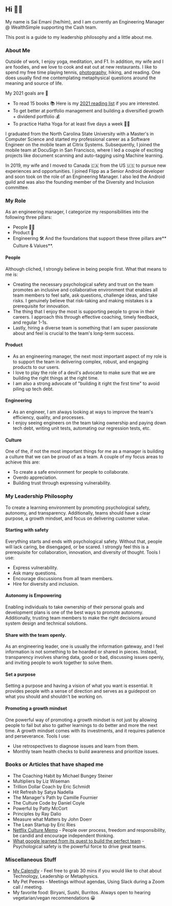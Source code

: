 
## Hi 👋🏽  
My name is Sai Emani (he/him), and I am currently an Engineering Manager @ WealthSimple supporting the Cash team.

This post is a guide to my leadership philosophy and a little about me.

### About Me
Outside of work, I enjoy yoga, meditation, and F1. In addition, my wife and I are foodies, and we love to cook and eat out at new restaurants. I like to spend my free time playing tennis, [photography](https://www.instagram.com/prajnan.photography/), hiking, and reading. One does usually find me contemplating metaphysical questions around the meaning and source of life.

My 2021 goals are 🎯
- To read 15 books 📚 Here is my [2021 reading list](https://trello.com/b/I8CuSDJx/sais-reading-list) if you are interested.
- To get better at portfolio management and building a diversified growth + dividend portfolio 💰
- To practice Hatha Yoga for at least five days a week 🧘🏽

I graduated from the North Carolina State University with a Master's in Computer Science and started my professional career as a Software Engineer on the mobile team at Citrix Systems. Subsequently, I joined the mobile team at DocuSign in San Francisco, where I led a couple of exciting projects like document scanning and auto-tagging using Machine learning.

In 2019, my wife and I moved to Canada 🇨🇦 from the US 🇺🇸 to pursue new experiences and opportunities. 
I joined Flipp as a Senior Android developer and soon took on the role of an Engineering Manager. I also led the Android guild and was also the founding member of the Diversity and Inclusion committee.

### My Role
As an engineering manager, I categorize my responsibilities into the following three pillars:
- People 🙍🏽
- Product 📱
- Engineering 🛠
And the foundations that support these three pillars are** Culture & Values**.

#### People
Although cliched, I strongly believe in being people first. What that means to me is:
- Creating the necessary psychological safety and trust on the team promotes an inclusive and collaborative environment that enables all team members to feel safe, ask questions, challenge ideas, and take risks. I genuinely believe that risk-taking and making mistakes is a prerequisite for innovation.
- The thing that I enjoy the most is supporting people to grow in their careers. I approach this through effective coaching, timely feedback, and regular 1-1s.
- Lastly, hiring a diverse team is something that I am super passionate about and feel is crucial to the team's long-term success.

#### Product
- As an engineering manager, the next most important aspect of my role is to support the team in delivering complex, robust, and engaging products to our users.
- I love to play the role of a devil's advocate to make sure that we are building the right things at the right time.
- I am also a strong advocate of "building it right the first time" to avoid piling up tech debt.

#### Engineering
- As an engineer, I am always looking at ways to improve the team's efficiency, quality, and processes. 
- I enjoy seeing engineers on the team taking ownership and paying down tech debt, writing unit tests, automating our regression tests, etc.

#### Culture
One of the, if not the most important things for me as a manager is building a culture that we can be proud of as a team. A couple of my focus areas to achieve this are:
- To create a safe environment for people to collaborate.
- Overdo appreciation.
- Building trust through expressing vulnerability.

### My Leadership Philosophy
To create a learning environment by promoting psychological safety, autonomy, and transparency. Additionally, teams should have a clear purpose, a growth mindset, and focus on delivering customer value.

#### Starting with safety
Everything starts and ends with psychological safety. Without that, people will lack caring, be disengaged, or be scared. I strongly feel this is a prerequisite for collaboration, innovation, and diversity of thought.
Tools I use:
- Express vulnerability.
- Ask many questions.
- Encourage discussions from all team members.
- Hire for diversity and inclusion.

#### Autonomy is Empowering
Enabling individuals to take ownership of their personal goals and development plans is one of the best ways to promote autonomy. Additionally, trusting team members to make the right decisions around system design and technical solutions.

#### Share with the team openly.
As an engineering leader, one is usually the information gateway, and I feel information is not something to be hoarded or shared in pieces. Instead, transparency involves sharing data, good or bad, discussing issues openly, and inviting people to work together to solve them.

#### Set a purpose
Setting a purpose and having a vision of what you want is essential. It provides people with a sense of direction and serves as a guidepost on what you should and shouldn't be working on.

#### Promoting a growth mindset
One powerful way of promoting a growth mindset is not just by allowing people to fail but also to gather learnings to do better and more the next time. A growth mindset comes with its investments, and it requires patience and perseverance.
Tools I use:
- Use retrospectives to diagnose issues and learn from them.
- Monthly team health checks to build awareness and prioritize issues.

### Books or Articles that have shaped me
- The Coaching Habit by Michael Bungey Steiner
- Multipliers by Liz Wiseman
- Trillion Dollar Coach by Eric Schmidt
- Hit Refresh by Satya Nadella
- The Manager's Path by Camille Fournier
- The Culture Code by Daniel Coyle
- Powerful by Patty McCort
- Principles by Ray Dalio
- Measure what Matters by John Doerr
- The Lean Startup by Eric Ries
- [Netflix Culture Memo](https://jobs.netflix.com/culture) - People over process, freedom and responsibility, be candid and encourage independent thinking.
- [What google learned from its quest to build the perfect team](https://www.nytimes.com/2016/02/28/magazine/what-google-learned-from-its-quest-to-build-the-perfect-team.html) - Psychological safety is the powerful force to drive great teams.


### Miscellaneous Stuff
- [My Calendly](https://calendly.com/saiemani/lets-chat) - Feel free to grab 30 mins if you would like to chat about Technology, Leadership or Metaphysics.
- My Pet Peeves - Meetings without agendas, Using Slack during a Zoom call / meeting.
- My favorite food: Biryani, Sushi, Burritos. Always open to hearing vegetarian/vegan recommendations 😀


